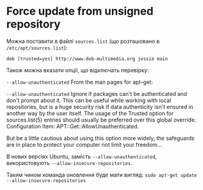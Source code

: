 # Force update from unsigned repository

Можна поставити в файлі `sources.list` (що розташовано в `/etc/apt/sources.list`):

`deb [trusted=yes] http://www.deb-multimedia.org jessie main`


Також можна вказати опції, що відключать перевірку:

`--allow-unauthenticated`
From the man pages for apt-get:

`--allow-unauthenticated`
    Ignore if packages can't be authenticated and don't prompt about
    it. This can be useful while working with local repositories, but
    is a huge security risk if data authenticity isn't ensured in
    another way by the user itself. The usage of the Trusted option for
    sources.list(5) entries should usually be preferred over this
    global override. Configuration Item: APT::Get::AllowUnauthenticated.

But be a little cautious about using this option more widely, the safeguards are in place to protect your computer not limit your freedom...

В нових версіях Ubuntu, замість  `--allow-unauthenticated`, використовують `--allow-insecure-repositories`.

Таким чином команда оновлення буде мати вигляд:
`sudo apt-get update --allow-insecure-repositories`
